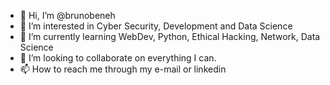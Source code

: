- 👋 Hi, I’m @brunobeneh
- 👀 I’m interested in Cyber Security, Development and Data Science
- 🌱 I’m currently learning WebDev, Python, Ethical Hacking, Network, Data Science
- 💞️ I’m looking to collaborate on everything I can.
- 📫 How to reach me through my e-mail or linkedin

<!---
brunobeneh/brunobeneh is a ✨ special ✨ repository because its `README.md` (this file) appears on your GitHub profile.
You can click the Preview link to take a look at your changes.
--->

